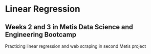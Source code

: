 # Linear Regression

## Weeks 2 and 3 in Metis Data Science and Engineering Bootcamp

Practicing linear regression and web scraping in second Metis project
